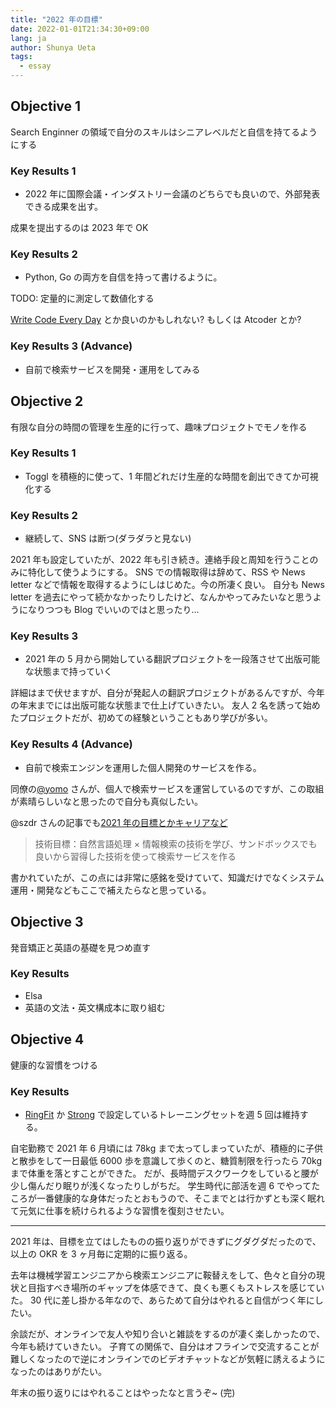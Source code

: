 ```yaml
---
title: "2022 年の目標"
date: 2022-01-01T21:34:30+09:00
lang: ja
author: Shunya Ueta
tags:
  - essay
---
```


## Objective 1

Search Enginner の領域で自分のスキルはシニアレベルだと自信を持てるようにする

### Key Results 1

- 2022 年に国際会議・インダストリー会議のどちらでも良いので、外部発表できる成果を出す。

成果を提出するのは 2023 年で OK

### Key Results 2

- Python, Go の両方を自信を持って書けるように。

TODO: 定量的に測定して数値化する

[Write Code Every Day](https://johnresig.com/blog/write-code-every-day/) とか良いのかもしれない?
もしくは Atcoder とか?

### Key Results 3 (Advance)

- 自前で検索サービスを開発・運用をしてみる

## Objective 2

有限な自分の時間の管理を生産的に行って、趣味プロジェクトでモノを作る

### Key Results 1

- Toggl を積極的に使って、1 年間どれだけ生産的な時間を創出できてか可視化する

### Key Results 2

- 継続して、SNS は断つ(ダラダラと見ない)

2021 年も設定していたが、2022 年も引き続き。連絡手段と周知を行うことのみに特化して使うようにする。
SNS での情報取得は辞めて、RSS や News letter などで情報を取得するようにしはじめた。今の所凄く良い。
自分も News letter を過去にやって続かなかったりしたけど、なんかやってみたいなと思うようになりつつも Blog でいいのではと思ったり...

### Key Results 3

- 2021 年の 5 月から開始している翻訳プロジェクトを一段落させて出版可能な状態まで持っていく

詳細はまで伏せますが、自分が発起人の翻訳プロジェクトがあるんですが、今年の年末までには出版可能な状態まで仕上げていきたい。
友人 2 名を誘って始めたプロジェクトだが、初めての経験ということもあり学びが多い。

### Key Results 4 (Advance)

- 自前で検索エンジンを運用した個人開発のサービスを作る。

同僚の[@yomo](https://zenn.dev/k_yomo/articles/f5ddeabf06afb9) さんが、個人で検索サービスを運営しているのですが、この取組が素晴らしいなと思ったので自分も真似したい。

@szdr さんの記事でも[2021 年の目標とかキャリアなど](https://www.szdrblog.info/entry/2021/01/01/193014)

> 技術目標：自然言語処理 × 情報検索の技術を学び、サンドボックスでも良いから習得した技術を使って検索サービスを作る

書かれていたが、この点には非常に感銘を受けていて、知識だけでなくシステム運用・開発などもここで補えたらなと思っている。

## Objective 3

発音矯正と英語の基礎を見つめ直す

### Key Results

- Elsa
- 英語の文法・英文構成本に取り組む

## Objective 4

健康的な習慣をつける

### Key Results

- [RingFit](https://amzn.to/31gGl8F) か [Strong](https://www.strong.app/) で設定しているトレーニングセットを週 5 回は維持する。

自宅勤務で 2021 年 6 月頃には 78kg まで太ってしまっていたが、積極的に子供と散歩をして一日最低 6000 歩を意識して歩くのと、糖質制限を行ったら 70kg まで体重を落とすことができた。
だが、長時間デスクワークをしていると腰が少し傷んだり眠りが浅くなったりしがちだ。
学生時代に部活を週 6 でやってたころが一番健康的な身体だったとおもうので、そこまでとは行かずとも深く眠れて元気に仕事を続けられるような習慣を復刻させたい。

---

2021 年は、目標を立てはしたものの振り返りができずにグダグダだったので、以上の OKR を 3 ヶ月毎に定期的に振り返る。

去年は機械学習エンジニアから検索エンジニアに鞍替えをして、色々と自分の現状と目指すべき場所のギャップを体感できて、良くも悪くもストレスを感じていた。
30 代に差し掛かる年なので、あらためて自分はやれると自信がつく年にしたい。

余談だが、オンラインで友人や知り合いと雑談をするのが凄く楽しかったので、今年も続けていきたい。
子育ての関係で、自分はオフラインで交流することが難しくなったので逆にオンラインでのビデオチャットなどが気軽に誘えるようになったのはありがたい。

年末の振り返りにはやれることはやったなと言うぞ~ (完)
